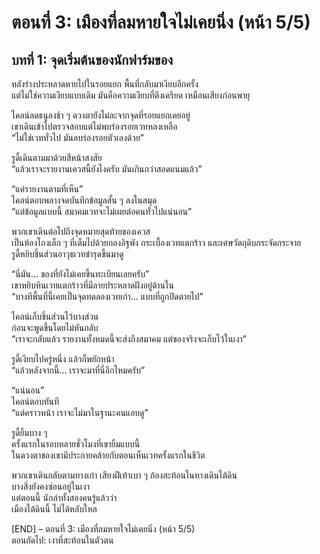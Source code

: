 # ตอนที่ 3: เมืองที่ลมหายใจไม่เคยนิ่ง (หน้า 5/5)
## บทที่ 1: จุดเริ่มต้นของนักฟาร์มของ

หลังร่างประหลาดหายไปในรอยแยก พื้นที่กลับมาเงียบอีกครั้ง  
แต่ไม่ใช่ความเงียบแบบเดิม มันคือความเงียบที่ตึงเครียด เหมือนเสียงก่อนพายุ

ไคลน์ลดธนูลงช้า ๆ ดวงตายังไม่ละจากจุดที่รอยแยกเคยอยู่  
เขาเดินเข้าไปตรวจสอบแต่ไม่พบร่องรอยเวทหลงเหลือ  
“ไม่ใช่เวททั่วไป มันลบร่องรอยตัวเองด้วย”

รูดี้เดินตามมาด้วยสีหน้าสงสัย  
“แล้วเราจะรายงานเควสนี้ยังไงครับ มันเกินกว่าสอดแนมแล้ว”

“แค่รายงานตามที่เห็น”  
ไคลน์ตอบพลางจดบันทึกข้อมูลสั้น ๆ ลงในสมุด  
“แต่ข้อมูลแบบนี้ สมาคมเวทจะไม่เผยต่อคนทั่วไปแน่นอน”

พวกเขาเดินต่อไปถึงจุดหมายสุดท้ายของเควส  
เป็นห้องโถงเล็ก ๆ ที่เต็มไปด้วยกองอิฐพัง กระเบื้องเวทแตกร้าว และเศษวัตถุดิบกระจัดกระจาย  
รูดี้หยิบชิ้นส่วนอาวุธเวทชำรุดขึ้นมาดู

“นี่มัน... ของที่ยังไม่เคยขึ้นทะเบียนเลยครับ”  
เขาหยิบหินเวทแตกร้าวที่มีลายประหลาดฝังอยู่ด้านใน  
“บางทีพื้นที่นี้เคยเป็นจุดทดลองเวทเก่า... แบบที่ถูกปิดตายไป”

ไคลน์เก็บชิ้นส่วนไว้บางส่วน  
ก่อนจะพูดขึ้นโดยไม่หันกลับ  
“เราจะกลับแล้ว รายงานทั้งหมดนี้จะส่งถึงสมาคม แต่ของจริงจะเก็บไว้ในเงา”

รูดี้เงียบไปครู่หนึ่ง แล้วก็พยักหน้า  
“แล้วหลังจากนี้... เราจะมาที่นี่อีกไหมครับ”

“แน่นอน”  
ไคลน์ตอบทันที  
“แต่คราวหน้า เราจะไม่มาในฐานะคนแอบดู”

รูดี้ยิ้มบาง ๆ  
ครั้งแรกในรอบหลายชั่วโมงที่เขายิ้มแบบนี้  
ในดวงตาของเขามีประกายคล้ายกับตอนเห็นเวทครั้งแรกในชีวิต

พวกเขาเดินกลับตามทางเก่า เสียงฝีเท้าเบา ๆ ก้องสะท้อนในทางเดินใต้ดิน  
บางสิ่งยังคงซ่อนอยู่ในเงา  
แต่ตอนนี้ นักล่าทั้งสองคนรู้แล้วว่า  
เมืองใต้ดินนี้ ไม่ได้หลับใหล

[END] – ตอนที่ 3: เมืองที่ลมหายใจไม่เคยนิ่ง (หน้า 5/5)  
ตอนถัดไป: เงาที่สะท้อนในตัวตน
